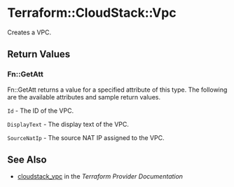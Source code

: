 # Terraform::CloudStack::Vpc

Creates a VPC.

## Return Values

### Fn::GetAtt

Fn::GetAtt returns a value for a specified attribute of this type. The following are the available attributes and sample return values.

`Id` - The ID of the VPC.

`DisplayText` - The display text of the VPC.

`SourceNatIp` - The source NAT IP assigned to the VPC.

## See Also

* [cloudstack_vpc](https://www.terraform.io/docs/providers/cloudstack/r/vpc.html) in the _Terraform Provider Documentation_